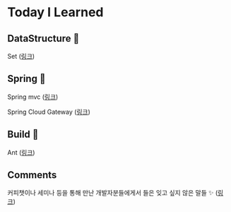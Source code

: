 # Today I Learned

## DataStructure 🧬
Set ([링크]())

## Spring 🌿
Spring mvc ([링크](spring_mvc.md))

Spring Cloud Gateway ([링크](https://github.com/ehoi-loveyourself/spring-cloud-gateway))

## Build 🧱
Ant ([링크](build_ant.md))

## Comments
커피챗이나 세미나 등을 통해 만난 개발자분들에게서 들은 잊고 싶지 않은 말들 ✨ ([링크](chats.md))